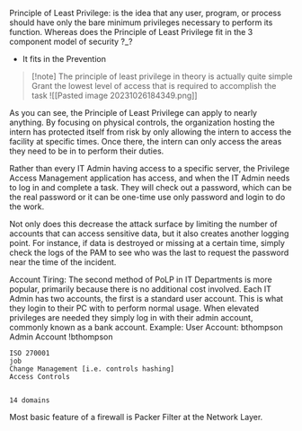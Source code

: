 Principle of Least Privilege: is the idea that any user, program, or process should have only the bare minimum privileges necessary to perform its function.
Whereas does the Principle of Least Privilege fit in the 3 component model of security ?_?
- It fits in the Prevention 


>[!note] The principle of least privilege in theory is actually quite simple
Grant the lowest level of access that is required to accomplish the task
![[Pasted image 20231026184349.png]]

As you can see, the Principle of Least Privilege can apply to nearly anything. 
By focusing on physical controls, the organization hosting the intern has protected itself from risk by only allowing the intern to access the facility at specific times. 
Once there, the intern can only access the areas they need to be in to perform their duties.


Rather than every IT Admin having access to a specific server, the Privilege Access Management application has access, and when the IT Admin needs to log in and complete a task. They will check out a password, which can be the real password or it can be one-time use only password and login to do the work.

Not only does this decrease the attack surface by limiting the number of accounts that can access sensitive data, but it also creates another logging point. For instance, if data is destroyed or missing at a certain time, simply check the logs of the PAM to see who was the last to request the password near the time of the incident.

Account Tiring:
The second method of PoLP in IT Departments is more popular, primarily because there is no additional cost involved. Each IT Admin has two accounts, the first is a standard user account. This is what they login to their PC with to perform normal usage. When elevated privileges are needed they simply log in with their admin account, commonly known as a bank account. Example: User Account: bthompson Admin Account !bthompson


```
ISO 270001
job 
Change Management [i.e. controls hashing]
Access Controls


14 domains
```


 Most basic feature of a firewall is Packer Filter at the Network Layer. 
